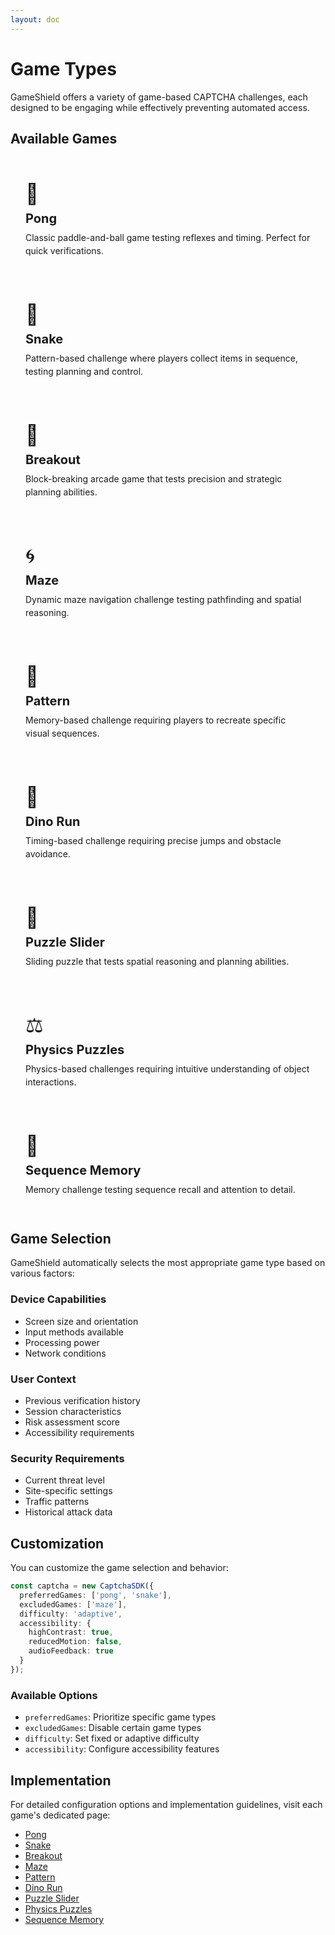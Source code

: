 ```yaml
---
layout: doc
---
```


# Game Types

GameShield offers a variety of game-based CAPTCHA challenges, each designed to be engaging while effectively preventing automated access.

## Available Games

<div class="game-grid">
  <div class="game-card">
    <a href="/guide/games/pong" class="game-link">
      <div class="game-icon">🏓</div>
      <h3>Pong</h3>
      <p>Classic paddle-and-ball game testing reflexes and timing. Perfect for quick verifications.</p>
    </a>
  </div>
  
  <div class="game-card">
    <a href="/guide/games/snake" class="game-link">
      <div class="game-icon">🐍</div>
      <h3>Snake</h3>
      <p>Pattern-based challenge where players collect items in sequence, testing planning and control.</p>
    </a>
  </div>
  
  <div class="game-card">
    <a href="/guide/games/breakout" class="game-link">
      <div class="game-icon">🧱</div>
      <h3>Breakout</h3>
      <p>Block-breaking arcade game that tests precision and strategic planning abilities.</p>
    </a>
  </div>
  
  <div class="game-card">
    <a href="/guide/games/maze" class="game-link">
      <div class="game-icon">🌀</div>
      <h3>Maze</h3>
      <p>Dynamic maze navigation challenge testing pathfinding and spatial reasoning.</p>
    </a>
  </div>
  
  <div class="game-card">
    <a href="/guide/games/pattern" class="game-link">
      <div class="game-icon">🎯</div>
      <h3>Pattern</h3>
      <p>Memory-based challenge requiring players to recreate specific visual sequences.</p>
    </a>
  </div>
  
  <div class="game-card">
    <a href="/guide/games/dino-run" class="game-link">
      <div class="game-icon">🦖</div>
      <h3>Dino Run</h3>
      <p>Timing-based challenge requiring precise jumps and obstacle avoidance.</p>
    </a>
  </div>
  
  <div class="game-card">
    <a href="/guide/games/puzzle-slider" class="game-link">
      <div class="game-icon">🧩</div>
      <h3>Puzzle Slider</h3>
      <p>Sliding puzzle that tests spatial reasoning and planning abilities.</p>
    </a>
  </div>
  
  <div class="game-card">
    <a href="/guide/games/physics-puzzles" class="game-link">
      <div class="game-icon">⚖️</div>
      <h3>Physics Puzzles</h3>
      <p>Physics-based challenges requiring intuitive understanding of object interactions.</p>
    </a>
  </div>
  
  <div class="game-card">
    <a href="/guide/games/sequence-memory" class="game-link">
      <div class="game-icon">📝</div>
      <h3>Sequence Memory</h3>
      <p>Memory challenge testing sequence recall and attention to detail.</p>
    </a>
  </div>
</div>

<style>
.game-grid {
  display: grid;
  grid-template-columns: repeat(auto-fill, minmax(300px, 1fr));
  gap: 1.5rem;
  margin: 2rem 0;
}

.game-card {
  border-radius: 8px;
  background-color: var(--vp-c-bg-soft);
  transition: all 0.3s ease;
  height: 100%;
}

.game-card:hover {
  background-color: var(--vp-c-bg-mute);
  transform: translateY(-4px);
  box-shadow: 0 4px 12px rgba(0, 0, 0, 0.1);
}

.game-link {
  display: block;
  padding: 1.5rem;
  color: var(--vp-c-text-1);
  text-decoration: none;
  height: 100%;
  box-sizing: border-box;
}

.game-icon {
  font-size: 2rem;
  margin-bottom: 0.5rem;
}

.game-card h3 {
  font-size: 1.25rem;
  margin: 0.5rem 0;
}

.game-card p {
  margin: 0;
  color: var(--vp-c-text-2);
  line-height: 1.5;
}
</style>

## Game Selection

GameShield automatically selects the most appropriate game type based on various factors:

### Device Capabilities
- Screen size and orientation
- Input methods available
- Processing power
- Network conditions

### User Context
- Previous verification history
- Session characteristics
- Risk assessment score
- Accessibility requirements

### Security Requirements
- Current threat level
- Site-specific settings
- Traffic patterns
- Historical attack data

## Customization

You can customize the game selection and behavior:

```typescript
const captcha = new CaptchaSDK({
  preferredGames: ['pong', 'snake'],
  excludedGames: ['maze'],
  difficulty: 'adaptive',
  accessibility: {
    highContrast: true,
    reducedMotion: false,
    audioFeedback: true
  }
});
```

### Available Options
- `preferredGames`: Prioritize specific game types
- `excludedGames`: Disable certain game types
- `difficulty`: Set fixed or adaptive difficulty
- `accessibility`: Configure accessibility features

## Implementation

For detailed configuration options and implementation guidelines, visit each game's dedicated page:

- [Pong](/guide/games/pong)
- [Snake](/guide/games/snake)
- [Breakout](/guide/games/breakout)
- [Maze](/guide/games/maze)
- [Pattern](/guide/games/pattern)
- [Dino Run](/guide/games/dino-run)
- [Puzzle Slider](/guide/games/puzzle-slider)
- [Physics Puzzles](/guide/games/physics-puzzles)
- [Sequence Memory](/guide/games/sequence-memory)
